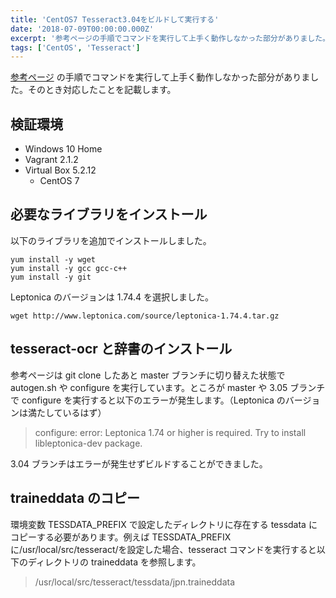 ```yaml
---
title: 'CentOS7 Tesseract3.04をビルドして実行する'
date: '2018-07-09T00:00:00.000Z'
excerpt: '参考ページの手順でコマンドを実行して上手く動作しなかった部分がありました。そのとき対応したことを記載します。'
tags: ['CentOS', 'Tesseract']
---
```


[参考ページ](https://qiita.com/hatahata/items/4daddebb5e84ea575332) の手順でコマンドを実行して上手く動作しなかった部分がありました。そのとき対応したことを記載します。

## 検証環境

- Windows 10 Home
- Vagrant 2.1.2
- Virtual Box 5.2.12
  - CentOS 7

## 必要なライブラリをインストール

以下のライブラリを追加でインストールしました。

```shell
yum install -y wget
yum install -y gcc gcc-c++
yum install -y git
```

Leptonica のバージョンは 1.74.4 を選択しました。

```shell
wget http://www.leptonica.com/source/leptonica-1.74.4.tar.gz
```

## tesseract-ocr と辞書のインストール

参考ページは git clone したあと master ブランチに切り替えた状態で autogen.sh や configure を実行しています。ところが master や 3.05 ブランチで configure を実行すると以下のエラーが発生します。（Leptonica のバージョンは満たしているはず）

> configure: error: Leptonica 1.74 or higher is required. Try to install libleptonica-dev package.

3.04 ブランチはエラーが発生せずビルドすることができました。

## traineddata のコピー

環境変数 TESSDATA_PREFIX で設定したディレクトリに存在する tessdata にコピーする必要があります。例えば TESSDATA_PREFIX に/usr/local/src/tesseract/を設定した場合、tesseract コマンドを実行すると以下のディレクトリの traineddata を参照します。

> /usr/local/src/tesseract/tessdata/jpn.traineddata

